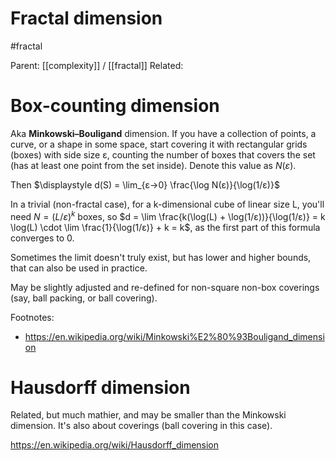 # Fractal dimension

#fractal

Parent: [[complexity]] / [[fractal]]
Related:

# Box-counting dimension

Aka **Minkowski–Bouligand** dimension. If you have a collection of points, a curve, or a shape in some space, start covering it with rectangular grids (boxes) with side size ε, counting the number of boxes that covers the set (has at least one point from the set inside). Denote this value as $N(ε)$.

Then $\displaystyle d(S) = \lim_{ε→0} \frac{\log N(ε)}{\log(1/ε)}$

In a trivial (non-fractal case), for a k-dimensional cube of linear size L, you'll need $N = (L/ε)^k$ boxes, so $d = \lim \frac{k(\log(L) + \log(1/ε))}{\log(1/ε)} = k \log(L) \cdot \lim \frac{1}{\log(1/ε)} + k = k$, as the first part of this formula converges to 0.

Sometimes the limit doesn't truly exist, but has lower and higher bounds, that can also be used in practice.

May be slightly adjusted and re-defined for non-square non-box coverings (say, ball packing, or ball covering).

Footnotes:
* https://en.wikipedia.org/wiki/Minkowski%E2%80%93Bouligand_dimension

# Hausdorff dimension

Related, but much mathier, and may be smaller than the Minkowski dimension. It's also about coverings (ball covering in this case).

https://en.wikipedia.org/wiki/Hausdorff_dimension